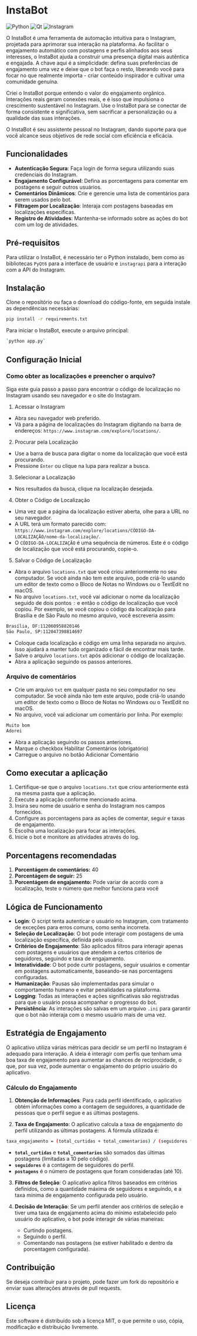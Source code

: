 
# InstaBot
![Python](https://img.shields.io/badge/python-3670A0?style=for-the-badge&logo=python&logoColor=ffdd54)
![Qt](https://img.shields.io/badge/Qt-%23217346.svg?style=for-the-badge&logo=Qt&logoColor=white)
![Instagram](https://img.shields.io/badge/Instagram-%23E4405F.svg?style=for-the-badge&logo=Instagram&logoColor=white)

O InstaBot é uma ferramenta de automação intuitiva para o Instagram, projetada para aprimorar sua interação na plataforma. Ao facilitar o engajamento automático com postagens e perfis alinhados aos seus interesses, o InstaBot ajuda a construir uma presença digital mais autêntica e engajada. A chave aqui é a simplicidade: defina suas preferências de engajamento uma vez e deixe que o bot faça o resto, liberando você para focar no que realmente importa - criar conteúdo inspirador e cultivar uma comunidade genuína.

Criei o InstaBot porque entendo o valor do engajamento orgânico. Interações reais geram conexões reais, e é isso que impulsiona o crescimento sustentável no Instagram. Use o InstaBot para se conectar de forma consistente e significativa, sem sacrificar a personalização ou a qualidade das suas interações.

O InstaBot é seu assistente pessoal no Instagram, dando suporte para que você alcance seus objetivos de rede social com eficiência e eficácia.

## Funcionalidades
- **Autenticação Segura**: Faça login de forma segura utilizando suas credenciais do Instagram.
- **Engajamento Configurável**: Defina as porcentagens para comentar em postagens e seguir outros usuários.
- **Comentários Dinâmicos**: Crie e gerencie uma lista de comentários para serem usados pelo bot.
- **Filtragem por Localização**: Interaja com postagens baseadas em localizações específicas.
- **Registro de Atividades**: Mantenha-se informado sobre as ações do bot com um log de atividades.

## Pré-requisitos
Para utilizar o InstaBot, é necessário ter o Python instalado, bem como as bibliotecas `PyQt6` para a interface de usuário e `instagrapi` para a interação com a API do Instagram.

## Instalação
Clone o repositório ou faça o download do código-fonte, em seguida instale as dependências necessárias:

```bash
pip install -r requirements.txt
```
Para iniciar o InstaBot, execute o arquivo principal:

```bash
`python app.py` 
```
## Configuração Inicial

### Como obter as localizações e preencher o arquivo?
Siga este guia passo a passo para encontrar o código de localização no Instagram usando seu navegador e o site do Instagram. 
 1. Acessar o Instagram  
- Abra seu navegador web preferido. 
- Vá para a página de localizações do Instagram digitando na barra de endereços: `https://www.instagram.com/explore/locations/`. 
2. Procurar pela Localização  
 - Use a barra de busca para digitar o nome da localização que você está procurando. 
- Pressione `Enter` ou clique na lupa para realizar a busca. 
3. Selecionar a Localização  
  - Nos resultados da busca, clique na localização desejada. 
 4. Obter o Código de Localização  
 - Uma vez que a página da localização estiver aberta, olhe para a URL no seu navegador. 
 - A URL terá um formato parecido com: `https://www.instagram.com/explore/locations/CÓDIGO-DA-LOCALIZAÇÃO/nome-da-localização/`. 
 - O `CÓDIGO-DA-LOCALIZAÇÃO` é uma sequência de números. Este é o código de localização que você está procurando, copie-o. 
5. Salvar o Código de Localização
- Abra o arquivo `locations.txt` que você criou anteriormente no seu computador. Se você ainda não tem este arquivo, pode criá-lo usando um editor de texto como o Bloco de Notas no Windows ou o TextEdit no macOS.
- No arquivo `locations.txt`, você vai adicionar o nome da localização seguido de dois pontos `:` e então o código de localização que você copiou. Por exemplo, se você copiou o código da localização para Brasília e de São Paulo no mesmo arquivo, você escreveria assim:
```bash
Brasília, DF:112060958820146
São Paulo, SP:112047398814697
```
- Coloque cada localização e código em uma linha separada no arquivo. Isso ajudará a manter tudo organizado e fácil de encontrar mais tarde.
- Salve o arquivo `locations.txt` após adicionar o código de localização.
- Abra a aplicação seguindo os passos anteriores.

### Arquivo de comentários
- Crie um arquivo `txt` em qualquer pasta no seu computador no seu computador. Se você ainda não tem este arquivo, pode criá-lo usando um editor de texto como o Bloco de Notas no Windows ou o TextEdit no macOS.
- No arquivo, você vai adicionar um comentário por linha. Por exemplo:
```bash
Muito bom
Adorei
```
- Abra a aplicação seguindo os passos anteriores.
- Marque o checkbox Habilitar Comentários (obrigatório)
- Carregue o arquivo no botão Adicionar Comentário

## Como executar a aplicação

1.  Certifique-se que o arquivo `locations.txt` que criou anteriormente está na mesma pasta que a aplicação.
2. Execute a aplicação conforme mencionado acima.
3. Insira seu nome de usuário e senha do Instagram nos campos fornecidos.
4.  Configure as porcentagens para as ações de comentar, seguir e taxas de engajamento.
5.  Escolha uma localização para focar as interações.
6.  Inicie o bot e monitore as atividades através do log.

## Porcentagens recomendadas

1. **Porcentágem de comentários:** 40
2. **Porcentágem de seguir:** 25
3. **Porcentágem de engajamento:** Pode variar de acordo com a localização, teste o número que melhor funciona para você

## Lógica de Funcionamento

-   **Login**: O script tenta autenticar o usuário no Instagram, com tratamento de exceções para erros comuns, como senha incorreta.
-   **Seleção de Localização**: O bot pode interagir com postagens de uma localização específica, definida pelo usuário.
-   **Critérios de Engajamento**: São aplicados filtros para interagir apenas com postagens e usuários que atendem a certos critérios de seguidores, seguindo e taxa de engajamento.
-   **Interatividade**: O bot pode curtir postagens, seguir usuários e comentar em postagens automaticamente, baseando-se nas porcentagens configuradas.
-   **Humanização**: Pausas são implementadas para simular o comportamento humano e evitar penalidades na plataforma.
-   **Logging**: Todas as interações e ações significativas são registradas para que o usuário possa acompanhar o progresso do bot.
-   **Persistência**: As interações são salvas em um arquivo `.ini` para garantir que o bot não interaja com o mesmo usuário mais de uma vez.

## Estratégia de Engajamento

O aplicativo utiliza várias métricas para decidir se um perfil no Instagram é adequado para interação. A ideia é interagir com perfis que tenham uma boa taxa de engajamento para aumentar as chances de reciprocidade, o que, por sua vez, pode aumentar o engajamento do próprio usuário do aplicativo.

### Cálculo do Engajamento

1.  **Obtenção de Informações**: Para cada perfil identificado, o aplicativo obtém informações como a contagem de seguidores, a quantidade de pessoas que o perfil segue e as últimas postagens.
    
2.  **Taxa de Engajamento**: O aplicativo calcula a taxa de engajamento do perfil utilizando as últimas postagens. A fórmula utilizada é:
```bash
taxa_engajamento = (total_curtidas + total_comentarios) / (seguidores * postagens) * 100
```
-   **`total_curtidas`** e **`total_comentarios`** são somados das últimas postagens (limitadas a 10 pelo código).
-   **`seguidores`** é a contagem de seguidores do perfil.
-   **`postagens`** é o número de postagens que foram consideradas (até 10).

3.  **Filtros de Seleção**: O aplicativo aplica filtros baseados em critérios definidos, como a quantidade máxima de seguidores e seguindo, e a taxa mínima de engajamento configurada pelo usuário.
    
4.  **Decisão de Interação**: Se um perfil atender aos critérios de seleção e tiver uma taxa de engajamento acima do mínimo estabelecido pelo usuário do aplicativo, o bot pode interagir de várias maneiras:
    
    -   Curtindo postagens.
    -   Seguindo o perfil.
    -   Comentando nas postagens (se estiver habilitado e dentro da porcentagem configurada).

## Contribuição

Se deseja contribuir para o projeto, pode fazer um fork do repositório e enviar suas alterações através de pull requests.

## Licença

Este software é distribuído sob a licença MIT, o que permite o uso, cópia, modificação e distribuição livremente.
